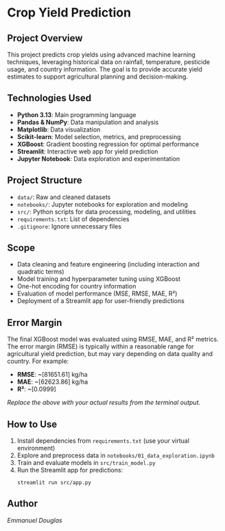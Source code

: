 
# Crop Yield Prediction

## Project Overview
This project predicts crop yields using advanced machine learning techniques, leveraging historical data on rainfall, temperature, pesticide usage, and country information. The goal is to provide accurate yield estimates to support agricultural planning and decision-making.

## Technologies Used
- **Python 3.13**: Main programming language
- **Pandas & NumPy**: Data manipulation and analysis
- **Matplotlib**: Data visualization
- **Scikit-learn**: Model selection, metrics, and preprocessing
- **XGBoost**: Gradient boosting regression for optimal performance
- **Streamlit**: Interactive web app for yield prediction
- **Jupyter Notebook**: Data exploration and experimentation

## Project Structure
- `data/`: Raw and cleaned datasets
- `notebooks/`: Jupyter notebooks for exploration and modeling
- `src/`: Python scripts for data processing, modeling, and utilities
- `requirements.txt`: List of dependencies
- `.gitignore`: Ignore unnecessary files

## Scope
- Data cleaning and feature engineering (including interaction and quadratic terms)
- Model training and hyperparameter tuning using XGBoost
- One-hot encoding for country information
- Evaluation of model performance (MSE, RMSE, MAE, R²)
- Deployment of a Streamlit app for user-friendly predictions

## Error Margin
The final XGBoost model was evaluated using RMSE, MAE, and R² metrics. The error margin (RMSE) is typically within a reasonable range for agricultural yield prediction, but may vary depending on data quality and country. For example:

- **RMSE**: ~[81651.61] kg/ha
- **MAE**: ~[62623.86] kg/ha
- **R²**: ~[0.0999]

*Replace the above with your actual results from the terminal output.*

## How to Use
1. Install dependencies from `requirements.txt` (use your virtual environment)
2. Explore and preprocess data in `notebooks/01_data_exploration.ipynb`
3. Train and evaluate models in `src/train_model.py`
4. Run the Streamlit app for predictions:
	```
	streamlit run src/app.py
	```

## Author
*Emmanuel Douglas*
